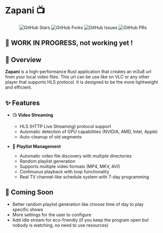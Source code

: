 # Zapani 📺

<div align="center">

![GitHub Stars](https://img.shields.io/github/stars/FloDevv/Zapani?style=for-the-badge)
![GitHub Forks](https://img.shields.io/github/forks/FloDevv/Zapani?style=for-the-badge)
![GitHub Issues](https://img.shields.io/github/issues/FloDevv/Zapani?style=for-the-badge)
![GitHub PRs](https://img.shields.io/github/issues-pr/FloDevv/Zapani?style=for-the-badge)

</div>

## 🚧 WORK IN PROGRESS, not working yet !

## 📝 Overview

**Zapani** is a high-performance Rust application that creates an m3u8 url from your local video files. This url can be use like on VLC or any other player that supports HLS protocol. It is designed to be the more lightweight and efficient.

## ✨ Features

- 📺 **Video Streaming**

  - HLS (HTTP Live Streaming) protocol support
  - Automatic detection of GPU capabilities (NVIDIA, AMD, Intel, Apple)
  - Auto-cleanup of old segments

- 🔄 **Playlist Management**
  - Automatic video file discovery with multiple directories
  - Random playlist generation
  - Supports multiple video formats (MP4, MKV, AVI)
  - Continuous playback with loop functionality
  - Real TV channel-like schedule system with 7-day programming

## 🚀 Coming Soon

- Better random playlist generation like choose time of day to play specific shows
- More settings for the user to configure
- Add idle stream for eco-friendly (if you keep the program open but nobody is watching, no need to use resources)
